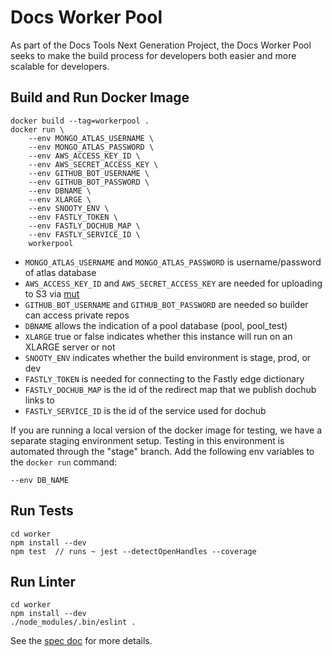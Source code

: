 # Docs Worker Pool

As part of the Docs Tools Next Generation Project, the Docs Worker Pool seeks to make the build process for developers both easier and more scalable for developers. 

## Build and Run Docker Image
```
docker build --tag=workerpool .
docker run \
	--env MONGO_ATLAS_USERNAME \
	--env MONGO_ATLAS_PASSWORD \
	--env AWS_ACCESS_KEY_ID \
	--env AWS_SECRET_ACCESS_KEY \
	--env GITHUB_BOT_USERNAME \
	--env GITHUB_BOT_PASSWORD \
	--env DBNAME \
	--env XLARGE \
	--env SNOOTY_ENV \
	--env FASTLY_TOKEN \
	--env FASTLY_DOCHUB_MAP \
	--env FASTLY_SERVICE_ID \
	workerpool
```
* `MONGO_ATLAS_USERNAME` and `MONGO_ATLAS_PASSWORD` is username/password of atlas database
* `AWS_ACCESS_KEY_ID` and `AWS_SECRET_ACCESS_KEY` are needed for uploading to S3 via [mut](https://github.com/mongodb/mut)
* `GITHUB_BOT_USERNAME` and `GITHUB_BOT_PASSWORD` are needed so builder can access private repos
* `DBNAME` allows the indication of a pool database (pool, pool_test)
* `XLARGE` true or false indicates whether this instance will run on an XLARGE server or not
* `SNOOTY_ENV` indicates whether the build environment is stage, prod, or dev
* `FASTLY_TOKEN` is needed for connecting to the Fastly edge dictionary
* `FASTLY_DOCHUB_MAP` is the id of the redirect map that we publish dochub links to
* `FASTLY_SERVICE_ID` is the id of the service used for dochub

If you are running a local version of the docker image for testing, we have a separate staging environment setup. Testing in this environment is automated through the "stage" branch. Add the following env variables to the `docker run` command:
```
--env DB_NAME
```

## Run Tests
```
cd worker 
npm install --dev
npm test  // runs ~ jest --detectOpenHandles --coverage
```

## Run Linter
```
cd worker 
npm install --dev
./node_modules/.bin/eslint .
```

See the [spec doc](https://docs.google.com/document/d/1XZOuuGmozcLQRSDitx0UWhZzJaS4opR1JVwZqDp-N4g/edit?usp=sharing) for more details. 